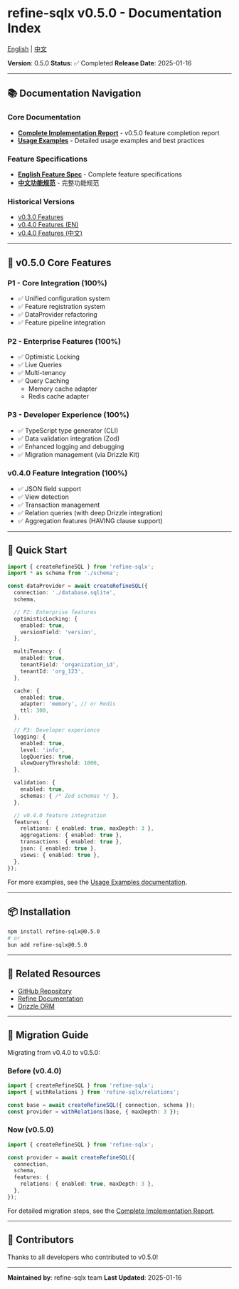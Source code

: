 # refine-sqlx v0.5.0 - Documentation Index

[English](./README.md) | [中文](./README_zh-CN.md)

**Version**: 0.5.0
**Status**: ✅ Completed
**Release Date**: 2025-01-16

---

## 📚 Documentation Navigation

### Core Documentation
- **[Complete Implementation Report](./FINAL_REPORT.md)** - v0.5.0 feature completion report
- **[Usage Examples](./USAGE_EXAMPLES.md)** - Detailed usage examples and best practices

### Feature Specifications
- **[English Feature Spec](./FEATURES.md)** - Complete feature specifications
- **[中文功能规范](./FEATURES_zh-CN.md)** - 完整功能规范

### Historical Versions
- [v0.3.0 Features](../features/FEATURES_v0.3.0.md)
- [v0.4.0 Features (EN)](../features/FEATURES_v0.4.0.md)
- [v0.4.0 Features (中文)](../features/FEATURES_v0.4.0_zh-CN.md)

---

## 🎯 v0.5.0 Core Features

### P1 - Core Integration (100%)
- ✅ Unified configuration system
- ✅ Feature registration system
- ✅ DataProvider refactoring
- ✅ Feature pipeline integration

### P2 - Enterprise Features (100%)
- ✅ Optimistic Locking
- ✅ Live Queries
- ✅ Multi-tenancy
- ✅ Query Caching
  - Memory cache adapter
  - Redis cache adapter

### P3 - Developer Experience (100%)
- ✅ TypeScript type generator (CLI)
- ✅ Data validation integration (Zod)
- ✅ Enhanced logging and debugging
- ✅ Migration management (via Drizzle Kit)

### v0.4.0 Feature Integration (100%)
- ✅ JSON field support
- ✅ View detection
- ✅ Transaction management
- ✅ Relation queries (with deep Drizzle integration)
- ✅ Aggregation features (HAVING clause support)

---

## 🚀 Quick Start

```typescript
import { createRefineSQL } from 'refine-sqlx';
import * as schema from './schema';

const dataProvider = await createRefineSQL({
  connection: './database.sqlite',
  schema,

  // P2: Enterprise features
  optimisticLocking: {
    enabled: true,
    versionField: 'version',
  },

  multiTenancy: {
    enabled: true,
    tenantField: 'organization_id',
    tenantId: 'org_123',
  },

  cache: {
    enabled: true,
    adapter: 'memory', // or Redis
    ttl: 300,
  },

  // P3: Developer experience
  logging: {
    enabled: true,
    level: 'info',
    logQueries: true,
    slowQueryThreshold: 1000,
  },

  validation: {
    enabled: true,
    schemas: { /* Zod schemas */ },
  },

  // v0.4.0 feature integration
  features: {
    relations: { enabled: true, maxDepth: 3 },
    aggregations: { enabled: true },
    transactions: { enabled: true },
    json: { enabled: true },
    views: { enabled: true },
  },
});
```

For more examples, see the [Usage Examples documentation](./USAGE_EXAMPLES.md).

---

## 📦 Installation

```bash
npm install refine-sqlx@0.5.0
# or
bun add refine-sqlx@0.5.0
```

---

## 🔗 Related Resources

- [GitHub Repository](https://github.com/medz/refine-sqlx)
- [Refine Documentation](https://refine.dev)
- [Drizzle ORM](https://orm.drizzle.team)

---

## 📝 Migration Guide

Migrating from v0.4.0 to v0.5.0:

### Before (v0.4.0)
```typescript
import { createRefineSQL } from 'refine-sqlx';
import { withRelations } from 'refine-sqlx/relations';

const base = await createRefineSQL({ connection, schema });
const provider = withRelations(base, { maxDepth: 3 });
```

### Now (v0.5.0)
```typescript
import { createRefineSQL } from 'refine-sqlx';

const provider = await createRefineSQL({
  connection,
  schema,
  features: {
    relations: { enabled: true, maxDepth: 3 },
  },
});
```

For detailed migration steps, see the [Complete Implementation Report](./FINAL_REPORT.md#-migration-path-from-v040).

---

## 🎉 Contributors

Thanks to all developers who contributed to v0.5.0!

---

**Maintained by**: refine-sqlx team
**Last Updated**: 2025-01-16
